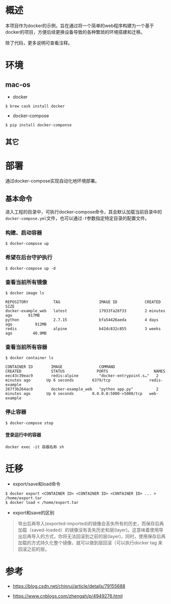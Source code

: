 # 概述

本项目作为docker的示例，旨在通过将一个简单的web程序构建为一个基于docker的项目，方便后续更换设备导致的各种繁琐的环境搭建和迁移。

除了代码，更多说明可查看注释。

# 环境

## mac-os

- docker

```
$ brew cask install docker
```

- docker-compose

```
$ pip install docker-componse
```

## 其它

# 部署

通过docker-compose实现自动化地环境部署。

## 基本命令

进入工程的目录中，可执行docker-compose命令，其会默认加载当前目录中的`docker-compose.yml`文件，也可以通过`-f`参数指定特定目录的配置文件。

### 构建、启动容器

```
$ docker-compose up
```

### 希望在后台守护执行

```
$ docker-compose up -d
```

### 查看当前所有镜像

```
$ docker image ls

REPOSITORY           TAG                 IMAGE ID            CREATED             SIZE
docker-example_web   latest              17933fa28f33        2 minutes ago       917MB
python               2.7.15              bfa54426aeda        4 days ago          912MB
redis                alpine              b42dc832c855        3 weeks ago         40.9MB
```

### 查看当前所有容器

```
$ docker container ls

CONTAINER ID        IMAGE                COMMAND                  CREATED             STATUS              PORTS                    NAMES
eec43c39eac9        redis:alpine         "docker-entrypoint.s…"   2 minutes ago       Up 6 seconds        6379/tcp                 redis-example
267f3b264ac0        docker-example_web   "python app.py"          2 minutes ago       Up 6 seconds        0.0.0.0:5000->5000/tcp   web-example
```

### 停止容器

```
$ docker-compose stop
```

#### 登录运行中的容器

```
docker exec -it 容器名称 sh
```

# 迁移

- export/save和load命令

```
$ docker export <CONTAINER ID> <CONTAINER ID> <CONTAINER ID> ... > /home/export.tar
$ docker load < /home/export.tar
```

- export和save的区别

>  导出后再导入(exported-imported)的镜像会丢失所有的历史，而保存后再加载（saved-loaded）的镜像没有丢失历史和层(layer)。这意味着使用导出后再导入的方式，你将无法回滚到之前的层(layer)，同时，使用保存后再加载的方式持久化整个镜像，就可以做到层回滚（可以执行docker tag <LAYER ID> <IMAGE NAME>来回滚之前的层。




# 参考

- https://blog.csdn.net/chinrui/article/details/79155688

- https://www.cnblogs.com/zhengah/p/4949276.html